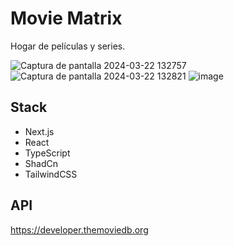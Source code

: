# Movie Matrix

Hogar de películas y series.

![Captura de pantalla 2024-03-22 132757](https://github.com/LaVieja1/movie-matrix/assets/65514301/f08f0d9b-338e-4c52-b829-2e196a71c1c0)
![Captura de pantalla 2024-03-22 132821](https://github.com/LaVieja1/movie-matrix/assets/65514301/657b548a-de53-4ac3-a242-e4deaeaa1543)
![image](https://github.com/LaVieja1/movie-matrix/assets/65514301/d06494f4-af10-4fa5-acaf-388fe37d8368)


## Stack

- Next.js
- React
- TypeScript
- ShadCn
- TailwindCSS

## API

https://developer.themoviedb.org
